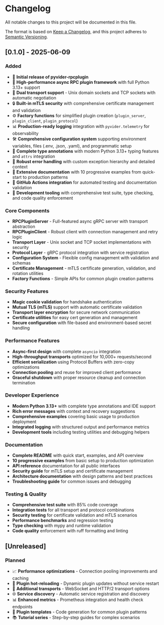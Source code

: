 # Changelog

All notable changes to this project will be documented in this file.

The format is based on [Keep a Changelog](https://keepachangelog.com/en/1.0.0/),
and this project adheres to [Semantic Versioning](https://semver.org/spec/v2.0.0.html).

## [0.1.0] - 2025-06-09

### Added
- 🎉 **Initial release of pyvider-rpcplugin**
- 🚀 **High-performance async RPC plugin framework** with full Python 3.13+ support
- 🔌 **Dual transport support** - Unix domain sockets and TCP sockets with automatic negotiation
- 🔒 **Built-in mTLS security** with comprehensive certificate management and validation
- ⚙️ **Factory functions** for simplified plugin creation (`plugin_server`, `plugin_client`, `plugin_protocol`)
- 📊 **Production-ready logging** integration with `pyvider.telemetry` for observability
- 🛠️ **Comprehensive configuration system** supporting environment variables, files (.env, .json, .yaml), and programmatic setup
- 🎯 **Complete type annotations** with modern Python 3.13+ typing features and `attrs` integration
- 🧪 **Robust error handling** with custom exception hierarchy and detailed context
- 📖 **Extensive documentation** with 10 progressive examples from quick-start to production patterns
- 🤖 **GitHub Actions integration** for automated testing and documentation validation
- 🔧 **Development tooling** with comprehensive test suite, type checking, and code quality enforcement

### Core Components
- **RPCPluginServer** - Full-featured async gRPC server with transport abstraction
- **RPCPluginClient** - Robust client with connection management and retry logic
- **Transport Layer** - Unix socket and TCP socket implementations with security
- **Protocol Layer** - gRPC protocol integration with service registration
- **Configuration System** - Flexible config management with validation and schemas
- **Certificate Management** - mTLS certificate generation, validation, and rotation utilities
- **Factory Functions** - Simple APIs for common plugin creation patterns

### Security Features
- **Magic cookie validation** for handshake authentication
- **Mutual TLS (mTLS)** support with automatic certificate validation
- **Transport layer encryption** for secure network communication
- **Certificate utilities** for easy cert generation and management
- **Secure configuration** with file-based and environment-based secret handling

### Performance Features
- **Async-first design** with complete `asyncio` integration
- **High-throughput transports** optimized for 10,000+ requests/second
- **Efficient serialization** using Protocol Buffers with zero-copy optimizations
- **Connection pooling** and reuse for improved client performance
- **Graceful shutdown** with proper resource cleanup and connection termination

### Developer Experience
- **Modern Python 3.13+** with complete type annotations and IDE support
- **Rich error messages** with context and recovery suggestions
- **Comprehensive examples** covering basic usage to production deployment
- **Integrated logging** with structured output and performance metrics
- **Development tools** including testing utilities and debugging helpers

### Documentation
- **Complete README** with quick start, examples, and API overview
- **10 progressive examples** from basic setup to production optimization
- **API reference** documentation for all public interfaces
- **Security guide** for mTLS setup and certificate management
- **Architecture documentation** with design patterns and best practices
- **Troubleshooting guide** for common issues and debugging

### Testing & Quality
- **Comprehensive test suite** with 85% code coverage
- **Integration tests** for all transport and protocol combinations
- **Security testing** for certificate validation and mTLS scenarios
- **Performance benchmarks** and regression testing
- **Type checking** with mypy and runtime validation
- **Code quality** enforcement with ruff formatting and linting

## [Unreleased]

### Planned
- 📈 **Performance optimizations** - Connection pooling improvements and caching
- 🔄 **Plugin hot-reloading** - Dynamic plugin updates without service restart
- 📱 **Additional transports** - WebSocket and HTTP/2 transport options
- 🌐 **Service discovery** - Automatic service registration and discovery
- 📊 **Enhanced metrics** - Prometheus integration and health check endpoints
- 🧩 **Plugin templates** - Code generation for common plugin patterns
- 📚 **Tutorial series** - Step-by-step guides for complex scenarios
